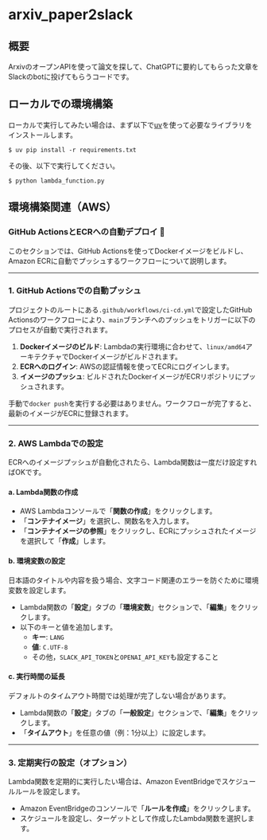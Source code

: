 # arxiv_paper2slack

## 概要
ArxivのオープンAPIを使って論文を探して、ChatGPTに要約してもらった文章をSlackのbotに投げてもらうコードです。

## ローカルでの環境構築
ローカルで実行してみたい場合は、まず以下で[uv](https://github.com/astral-sh/uv)を使って必要なライブラリをインストールします。

```
$ uv pip install -r requirements.txt
```


その後、以下で実行してください。

```
$ python lambda_function.py
```

## 環境構築関連（AWS）

### GitHub ActionsとECRへの自動デプロイ 🚀

このセクションでは、GitHub Actionsを使ってDockerイメージをビルドし、Amazon ECRに自動でプッシュするワークフローについて説明します。

---

### 1. GitHub Actionsでの自動プッシュ

プロジェクトのルートにある`.github/workflows/ci-cd.yml`で設定したGitHub Actionsのワークフローにより、`main`ブランチへのプッシュをトリガーに以下のプロセスが自動で実行されます。

1.  **Dockerイメージのビルド**: Lambdaの実行環境に合わせて、`linux/amd64`アーキテクチャでDockerイメージがビルドされます。
2.  **ECRへのログイン**: AWSの認証情報を使ってECRにログインします。
3.  **イメージのプッシュ**: ビルドされたDockerイメージがECRリポジトリにプッシュされます。

手動で`docker push`を実行する必要はありません。ワークフローが完了すると、最新のイメージがECRに登録されます。

---

### 2. AWS Lambdaでの設定

ECRへのイメージプッシュが自動化されたら、Lambda関数は一度だけ設定すればOKです。

#### a. Lambda関数の作成

- AWS Lambdaコンソールで「**関数の作成**」をクリックします。
- 「**コンテナイメージ**」を選択し、関数名を入力します。
- 「**コンテナイメージの参照**」をクリックし、ECRにプッシュされたイメージを選択して「**作成**」します。

#### b. 環境変数の設定

日本語のタイトルや内容を扱う場合、文字コード関連のエラーを防ぐために環境変数を設定します。

- Lambda関数の「**設定**」タブの「**環境変数**」セクションで、「**編集**」をクリックします。
- 以下のキーと値を追加します。
    - **キー**: `LANG`
    - **値**: `C.UTF-8`
    - その他，`SLACK_API_TOKEN`と`OPENAI_API_KEY`も設定すること

#### c. 実行時間の延長

デフォルトのタイムアウト時間では処理が完了しない場合があります。

- Lambda関数の「**設定**」タブの「**一般設定**」セクションで、「**編集**」をクリックします。
- 「**タイムアウト**」を任意の値（例：1分以上）に設定します。

---

### 3. 定期実行の設定（オプション）

Lambda関数を定期的に実行したい場合は、Amazon EventBridgeでスケジュールルールを設定します。

- Amazon EventBridgeのコンソールで「**ルールを作成**」をクリックします。
- スケジュールを設定し、ターゲットとして作成したLambda関数を選択します。
